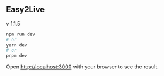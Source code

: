 ## Easy2Live 
v 1.1.5
```bash
npm run dev
# or
yarn dev
# or
pnpm dev
```

Open [http://localhost:3000](http://localhost:3000) with your browser to see the result.
